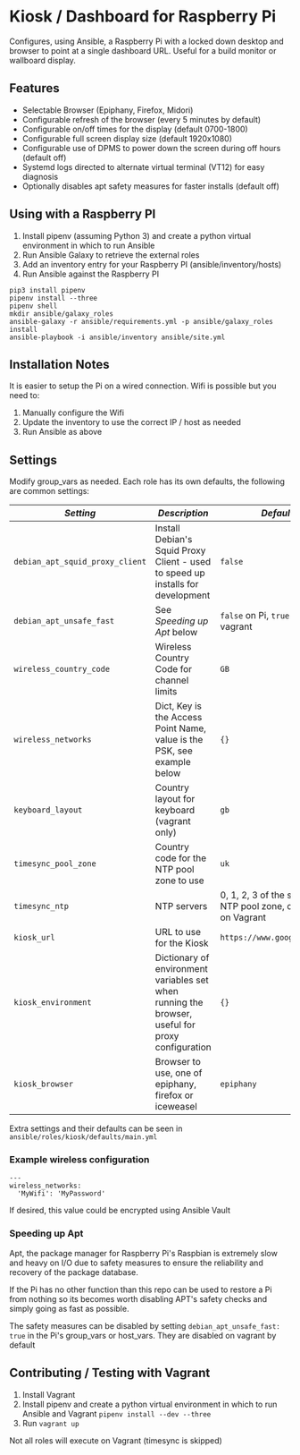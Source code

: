 # Kiosk / Dashboard for Raspberry Pi

Configures, using Ansible, a Raspberry Pi with a locked down desktop and browser to point at a single dashboard URL.
Useful for a build monitor or wallboard display.

## Features

* Selectable Browser (Epiphany, Firefox, Midori)
* Configurable refresh of the browser (every 5 minutes by default)
* Configurable on/off times for the display (default 0700-1800)
* Configurable full screen display size (default 1920x1080)
* Configurable use of DPMS to power down the screen during off hours (default off)
* Systemd logs directed to alternate virtual terminal (VT12) for easy diagnosis
* Optionally disables apt safety measures for faster installs (default off)

## Using with a Raspberry PI

1. Install pipenv (assuming Python 3) and create a python virtual environment in which to run Ansible
2. Run Ansible Galaxy to retrieve the external roles
3. Add an inventory entry for your Raspberry PI (ansible/inventory/hosts)
4. Run Ansible against the Raspberry PI

```
pip3 install pipenv
pipenv install --three
pipenv shell
mkdir ansible/galaxy_roles
ansible-galaxy -r ansible/requirements.yml -p ansible/galaxy_roles install
ansible-playbook -i ansible/inventory ansible/site.yml
```

## Installation Notes

It is easier to setup the Pi on a wired connection.
Wifi is possible but you need to:
1. Manually configure the Wifi
2. Update the inventory to use the correct IP / host as needed
3. Run Ansible as above 

## Settings

Modify group\_vars as needed. Each role has its own defaults, the following are common settings:

| *Setting* | *Description* | *Default* |
|---------|-------------|---------|
| `debian_apt_squid_proxy_client` | Install Debian's Squid Proxy Client - used to speed up installs for development | `false` |
| `debian_apt_unsafe_fast` | See _Speeding up Apt_ below | `false` on Pi, `true` on vagrant |
| `wireless_country_code` | Wireless Country Code for channel limits | `GB` |
| `wireless_networks` | Dict, Key is the Access Point Name, value is the PSK, see example below | `{}` |
| `keyboard_layout` | Country layout for keyboard (vagrant only) | `gb` |
| `timesync_pool_zone` | Country code for the NTP pool zone to use | `uk` |
| `timesync_ntp` | NTP servers | 0, 1, 2, 3 of the specific NTP pool zone, disabled on Vagrant |
| `kiosk_url` | URL to use for the Kiosk | `https://www.google.co.uk/` |
| `kiosk_environment` | Dictionary of environment variables set when running the browser, useful for proxy configuration | `{}` |
| `kiosk_browser` | Browser to use, one of epiphany, firefox or iceweasel | `epiphany` |

Extra settings and their defaults can be seen in `ansible/roles/kiosk/defaults/main.yml`

### Example wireless configuration

```
---
wireless_networks:
  'MyWifi': 'MyPassword'
```

If desired, this value could be encrypted using Ansible Vault

### Speeding up Apt

Apt, the package manager for Raspberry Pi's Raspbian is extremely slow and heavy on I/O due to safety measures to ensure the reliability and recovery of the package database.

If the Pi has no other function than this repo can be used to restore a Pi from nothing so its becomes worth disabling APT's safety checks and simply going as fast
as possible.

The safety measures can be disabled by setting `debian_apt_unsafe_fast: true` in the Pi's group\_vars or host\_vars. They are disabled on vagrant by default
 

## Contributing / Testing with Vagrant

1. Install Vagrant
2. Install pipenv and create a python virtual environment in which to run Ansible and Vagrant `pipenv install --dev --three`
3. Run `vagrant up`

Not all roles will execute on Vagrant (timesync is skipped)
